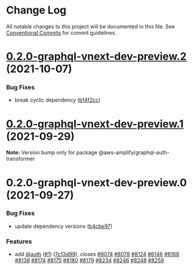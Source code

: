 # Change Log

All notable changes to this project will be documented in this file.
See [Conventional Commits](https://conventionalcommits.org) for commit guidelines.

# [0.2.0-graphql-vnext-dev-preview.2](https://github.com/aws-amplify/amplify-cli/compare/@aws-amplify/graphql-auth-transformer@0.2.0-graphql-vnext-dev-preview.1...@aws-amplify/graphql-auth-transformer@0.2.0-graphql-vnext-dev-preview.2) (2021-10-07)


### Bug Fixes

* break cyclic dependency ([b14f2cc](https://github.com/aws-amplify/amplify-cli/commit/b14f2cc34e3a414a153c47216ed02371acbfcd8e))





# [0.2.0-graphql-vnext-dev-preview.1](https://github.com/aws-amplify/amplify-cli/compare/@aws-amplify/graphql-auth-transformer@0.2.0-graphql-vnext-dev-preview.0...@aws-amplify/graphql-auth-transformer@0.2.0-graphql-vnext-dev-preview.1) (2021-09-29)

**Note:** Version bump only for package @aws-amplify/graphql-auth-transformer





# 0.2.0-graphql-vnext-dev-preview.0 (2021-09-27)


### Bug Fixes

* update dependency versions ([b4cbe97](https://github.com/aws-amplify/amplify-cli/commit/b4cbe97ea09f392469b4b84727db297228daf129))


### Features

* add [@auth](https://github.com/auth) ([#1](https://github.com/aws-amplify/amplify-cli/issues/1)) ([7c13d99](https://github.com/aws-amplify/amplify-cli/commit/7c13d99a15e811efeff32ed061573d63ee9093ba)), closes [#8074](https://github.com/aws-amplify/amplify-cli/issues/8074) [#8078](https://github.com/aws-amplify/amplify-cli/issues/8078) [#8124](https://github.com/aws-amplify/amplify-cli/issues/8124) [#8146](https://github.com/aws-amplify/amplify-cli/issues/8146) [#8168](https://github.com/aws-amplify/amplify-cli/issues/8168) [#8138](https://github.com/aws-amplify/amplify-cli/issues/8138) [#8174](https://github.com/aws-amplify/amplify-cli/issues/8174) [#8175](https://github.com/aws-amplify/amplify-cli/issues/8175) [#8180](https://github.com/aws-amplify/amplify-cli/issues/8180) [#8179](https://github.com/aws-amplify/amplify-cli/issues/8179) [#8234](https://github.com/aws-amplify/amplify-cli/issues/8234) [#8246](https://github.com/aws-amplify/amplify-cli/issues/8246) [#8248](https://github.com/aws-amplify/amplify-cli/issues/8248) [#8259](https://github.com/aws-amplify/amplify-cli/issues/8259)
